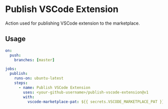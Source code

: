 # Publish VSCode Extension

Action used for publishing VSCode extension to the marketplace.

## Usage

```yaml
on:
  push:
    branches: [master]

jobs:
  publish:
    runs-on: ubuntu-latest
    steps:
      - name: Publish VSCode Extension
        uses: <your-github-username>/publish-vscode-extension@v1
        with:
          vscode-marketplace-pat: ${{ secrets.VSCODE_MARKETPLACE_PAT }}
```